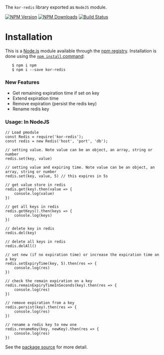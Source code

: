 The `kor-redis` library exported as ```NodeJS``` module.

[![NPM Version][npm-image]][npm-url]
[![NPM Downloads][downloads-image]][downloads-url]
[![Build Status][travis-image-url]][travis-url]

# Installation

This is a [Node.js](https://nodejs.org/en/) module available through the
[npm registry](https://www.npmjs.com/). Installation is done using the
[`npm install` command](https://docs.npmjs.com/getting-started/installing-npm-packages-locally):
```
   $ npm i npm
   $ npm i --save kor-redis
```

### New Features
- Get remaining expiration time if set on key
- Extend expiration time
- Remove expiration (persist the redis key)
- Rename redis key

### Usage: In NodeJS

```
// Load pmodule
const Redis = require('kor-redis');
const redis = new Redis('host', 'port', 'db');

// setting value. Note value can be an object, an array, string or number
redis.set(key, value)

// setting value and expiring time. Note value can be an object, an array, string or number
redis.set(key, value, 5) // this expires in 5s

// get value store in redis
redis.get(key).then(value => {
    console.log(value)
})

// get all keys in redis
redis.getKeys().then(keys => {
    console.log(keys)
})

// delete key in redis
redis.del(key)

// delete all keys in redis
redis.delAll()

// set new (if no expiration time) or increase the expiration time on a key 
redis.setExpiryTime(key, 5).then(res => {
    console.log(res)
})

// check the remain expiration on a key
redis.remainExpiryTimeInSeconds(key).then(res => {
    console.log(res)
})

// remove expiration from a key
redis.persist(key).then(res => {
    console.log(res)
})

// rename a redis key to new one
redis.renameKey(key, newKey).then(res => {
    console.log(res)
})
```

See the [package source](https://github.com/razaqK/kor-redis) for more detail.

[npm-image]: https://img.shields.io/npm/v/kor-redis.svg
[npm-url]: https://npmjs.org/package/kor-redis
[downloads-image]: https://img.shields.io/npm/dm/kor-redis.svg
[downloads-url]: https://npmjs.org/package/kor-redis
[travis-url]: https://travis-ci.org/razaqK/kor-redis
[travis-image-url]: https://travis-ci.org/profile/razaqK/kor-redis.svg?branch=master